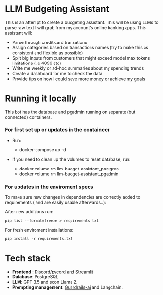 # LLM Budgeting Assistant

This is an attempt to create a budgeting assistant. This will be using LLMs to parse raw text I will grab from my account's online banking apps. This assistant will:

- Parse through credit card transations
- Assign categories based on transactions names (try to make this as consistent and flexible as possible)
- Split big inputs from customers that might exceed model max tokens limitations (i.e 4096 etc)
- Write me weekly or ad-hoc summaries about my spending trends
- Create a dashboard for me to check the data
- Provide tips on how I could save more money or achieve my goals

# Running it locally

This bot has the database and pgadmin running on separate (but connected) containers.

### For first set up or updates in the containeer

- Run:

  - docker-compose up -d

- If you need to clean up the volumes to reset database, run:
  - docker volume rm llm-budget-assistant_postgres
  - docker volume rm llm-budget-assistant_pgadmin

### For updates in the enviroment specs

To make sure new changes in dependencies are correctly added to requirements ( and are easily usable afterwards..):

After new additions run:

`pip list --format=freeze > requirements.txt`

For fresh enviroment installations:

`pip install -r requirements.txt`

# Tech stack

- **Frontend** : Discord/pycord and Streamlit
- **Database**: PostgreSQL
- **LLM**: GPT 3.5 and soon Llama 2.
- **Prompting management**: [Guardrails-ai](https://shreyar.github.io/guardrails/) and Langchain.
